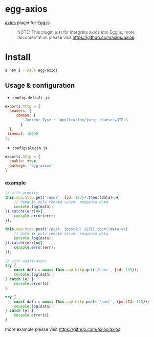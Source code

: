 # egg-axios
[axios](https://github.com/axios/axios) plugin for Egg.js.

> NOTE: This plugin just for integrate axios into Egg.js, more documentation please visit https://github.com/axios/axios.

# Install

```bash
$ npm i --save egg-axios
```

## Usage & configuration

- `config.default.js`

```js
exports.http = {
  headers: {
     common: {
        'Content-Type': 'application/json; charset=UTF-8'
       }
  },
 timeout: 10000
};
```

- `config/plugin.js`

``` js
exports.http = {
  enable: true,
  package: 'egg-axios'
}
```

### example

```js
// with promise
this.app.http.get('/user', {id: 123}).then((data)=>{
    // data is only remote server response data
    console.log(data);
}).catch((err)=>{
    console.error(err);
});

this.app.http.post('/post, {postId: 123}).then((data)=>{
    // data is only remote server response data
    console.log(data);
}).catch((err)=>{
    console.error(err);
});

// with await/async
try {
    const data = await this.app.http.get('/user', {id: 123});
    console.log(data);
} catch (e) {
    console.error(e)
}

try {
    const data = await this.app.http.post('/post', {postId: 123});
    console.log(data);
} catch (e) {
    console.error(e)
}

```
more example please visit https://github.com/axios/axios.
